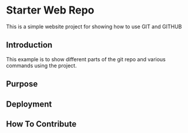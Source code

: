 # Starter Web Repo

This is a simple website project for showing how to use GIT and GITHUB

## Introduction

This example is to show different parts of the git repo and various commands using the project.

## Purpose

## Deployment

## How To Contribute
